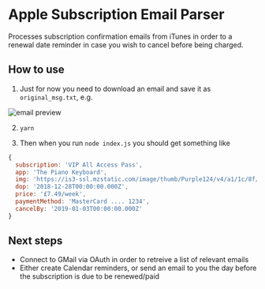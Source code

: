 # Apple Subscription Email Parser

Processes subscription confirmation emails from iTunes in order to a renewal date reminder in case you wish to cancel before being charged.

## How to use

1. Just for now you need to download an email and save it as `original_msg.txt`, e.g.

![email preview](https://i.imgur.com/QqVGIPE.png)

2. `yarn`

3. Then when you run `node index.js` you should get something like

```javascript
{
  subscription: 'VIP All Access Pass',
  app: 'The Piano Keyboard',
  img: 'https://is3-ssl.mzstatic.com/image/thumb/Purple124/v4/a1/1c/8f/a11c8f02-bea9-881a-8642-547957853f19/AppIcon-0-1x_U007emarketing-0-0-85-220-6.png/280x280bb-80.jpg',
  dop: '2018-12-28T00:00:00.000Z',
  price: '£7.49/week',
  paymentMethod: 'MasterCard .... 1234',
  cancelBy: '2019-01-03T00:00:00.000Z'
}
```

## Next steps

- Connect to GMail via OAuth in order to retreive a list of relevant emails
- Either create Calendar reminders, or send an email to you the day before the subscription is due to be renewed/paid
